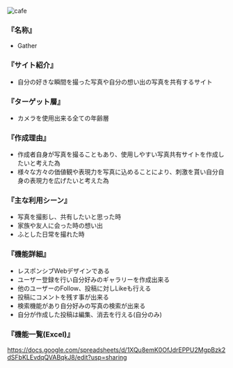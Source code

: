 
![cafe](images/cafe.jpg "cafe")

### 『名称』

- Gather

### 『サイト紹介』

- 自分の好きな瞬間を撮った写真や自分の想い出の写真を共有するサイト

### 『ターゲット層』

- カメラを使用出来る全ての年齢層

### 『作成理由』

- 作成者自身が写真を撮ることもあり、使用しやすい写真共有サイトを作成したいと考えた為
- 様々な方々の価値観や表現力を写真に込めることにより、刺激を貰い自分自身の表現力を広げたいと考えた為

### 『主な利用シーン』

- 写真を撮影し、共有したいと思った時
- 家族や友人に会った時の想い出
- ふとした日常を撮れた時

### 『機能詳細』

- レスポンシブWebデザインである
- ユーザー登録を行い自分好みのギャラリーを作成出来る
- 他のユーザーのFollow、投稿に対しLikeも行える
- 投稿にコメントを残す事が出来る
- 検索機能があり自分好みの写真の検索が出来る
- 自分が作成した投稿は編集、消去を行える(自分のみ)

### 『機能一覧(Excel)』

<https://docs.google.com/spreadsheets/d/1XQu8emK0OfJdrEPPU2MgpBzk2dSFbKLEvdqQVABqkJ8/edit?usp=sharing>


